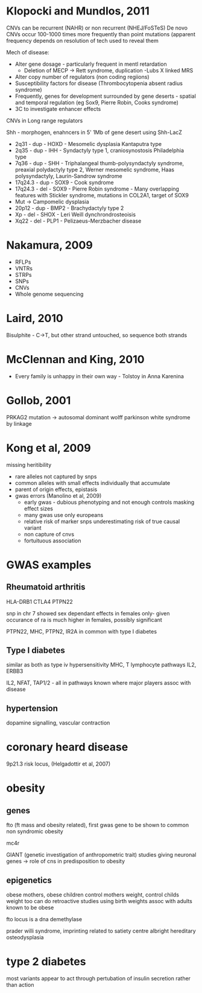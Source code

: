 # Klopocki and Mundlos, 2011
CNVs can be recurrent (NAHR) or non recurrent (NHEJ/FoSTeS)
De novo CNVs occur 100-1000 times more frequently than point mutations  (apparent frequency depends on resolution of tech used to reveal them

Mech of disease:
- Alter gene dosage - particularly frequent in mentl retardation
    - Deletion of MECP -> Rett syndrome, duplication -Lubs X linked MRS
- Alter copy number of regulators (non coding regiions)
- Susceptibility factors for disease (Thrombocytopenia absent radius syndrome)
- Frequently, genes for development surrounded by gene deserts - spatial and temporal regulation (eg Sox9, Pierre Robin, Cooks syndrome)
- 3C to investigate enhancer effects

CNVs in Long range regulators

Shh - morphogen, enahncers in 5' 1Mb of gene desert using Shh-LacZ

- 2q31 - dup - HOXD - Mesomelic dysplasia Kantaputra type
- 2q35 - dup - IHH  - Syndactyly type 1, craniosynostosis Philadelphia type
- 7q36 - dup - SHH - Triphalangeal thumb-polysyndactyly syndrome, preaxial polydactyly type 2, Werner mesomelic syndrome, Haas polysyndactyly, Laurin-Sandrow syndrome
- 17q24.3 - dup - SOX9 - Cook syndrome
- 17q24.3 - del - SOX9 - Pierre Robin syndrome
                      - Many overlapping features with Stickler syndrome, mutations in COL2A1, target of SOX9
- Mut -> Campomelic dysplasia
- 20p12 - dup - BMP2 - Brachydactyly type 2
- Xp - del - SHOX - Leri Weill dynchrondrosteoisis
- Xq22 - del - PLP1 - Pelizaeus-Merzbacher disease

# Nakamura, 2009
- RFLPs
- VNTRs
- STRPs
- SNPs
- CNVs
- Whole genome sequencing

# Laird, 2010
Bisulphite - C->T, but other strand untouched, so sequence both strands

# McClennan and King, 2010
- Every family is unhappy in their own way - Tolstoy in Anna Karenina

# Gollob, 2001
PRKAG2 mutation -> autosomal dominant wolff parkinson white syndrome
by linkage

# Kong et al, 2009
missing heritibility
- rare alleles not captured by snps
- common alleles with small effects individually that accumulate
- parent of origin effects, epistasis
- gwas errors (Manolino et al, 2009)
   - early gwas - dubious phenotyping and not enough controls masking effect sizes
   - many gwas use only europeans
   - relative risk of marker snps underestimating risk of true causal variant
   - non capture of cnvs
   - fortuituous association

# GWAS examples
## Rheumatoid arthritis
HLA-DRB1
CTLA4
PTPN22

snp in chr 7 showed sex dependant effects in females only- given occurance of ra is much higher in females, possibly significant

PTPN22, MHC, PTPN2, IR2A in common with type I diabetes
## Type I diabetes
similar as both as type iv hypersensitivity
MHC, T lymphocyte pathways
IL2, ERBB3 

IL2, NFAT, TAP1/2 - all in pathways known where major players assoc with disease

## hypertension
dopamine signalling, vascular contraction

# coronary heard disease
9p21.3 risk locus, (Helgadottir et al, 2007)

# obesity
## genes
fto (ft mass and obesity related), first gwas gene to be shown to common non syndromic obesity

mc4r

GIANT (genetic investigation of anthropometric trait) studies giving neuronal genes -> role of cns in predisposition to obesity

## epigenetics
obese mothers, obese children
control mothers weight, control childs weight too
can do retroactive studies using birth weights assoc with adults known to be obese

fto locus is a dna demethylase

prader willi syndrome, imprinting related to satiety centre
albright hereditary osteodysplasia

# type 2 diabetes
most variants appear to act through pertubation of insulin secretion rather than action


